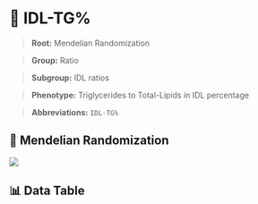 # 🧪 IDL-TG%

> **Root:** Mendelian Randomization

> **Group:** Ratio  

> **Subgroup:** IDL ratios

> **Phenotype:** Triglycerides to Total-Lipids in IDL percentage  

> **Abbreviations:** `IDL-TG%`

## 🧬 Mendelian Randomization  

<img src="/MR/Figures/Inverse/IDLhengxianTGbaifenhao.png"/>


## 📊 Data Table


<CsvTableMRI src="/MR/Data/Inverse/IDLhengxianTGbaifenhao.csv"/>
